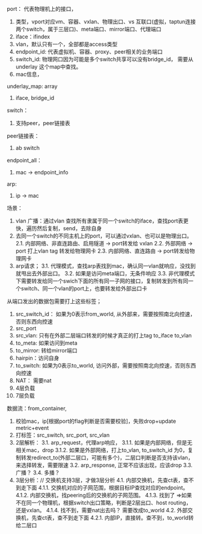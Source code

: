 port： 代表物理机上的接口，
1. 类型，vport对应vm、容器、vxlan、物理出口、vs 互联口(虚拟，taptun连接两个switch，属于三层口)、meta端口、mirror端口、代理端口
2. iface：ifindex
3. vlan，默认只有一个，全部都是access类型
4. endpoint_id: 代表虚拟机、容器、proxy、peer相关的业务端口
5. switch_id: 物理网口因为可能是多个switch共享可以没有bridge_id， 需要从underlay 这个map中查找。
6. mac信息，

underlay_map: array
1. iface, bridge_id


switch：
1. 支持peer，peer链接表



peer链接表：
1. ab switch


endpoint_all：
1. mac -> endpoint_info

arp:
1. ip -> mac



场景：
1. vlan 广播：通过vlan 查找所有隶属于同一个switch的iface，查找port表更快，遍历然后复制，send，去除自身
2. 去同一个switch的不同主机上的port，可以通过vxlan、也可以是物理出口。
2.1. 内部网络、非直连路由、启用隧道 -> port转发给 vxlan
2.2. 外部网络 -> port 打上vlan tag 转发给物理网卡
2.3. 内部网络、直连路由 -> port转发给物理网卡
3. arp请求；
3.1. 代理模式，查找arp表找到mac，确认同一vlan就响应，没找到就甩出去外部出口。
3.2. 如果是访问meta端口，无条件响应
3.3. 非代理模式下需要转发给同一个swich下面的所有同一子网的接口，复制转发到所有同一个switch、同一个vlan的port上，也要转发给外部出口卡


从端口发出的数据包需要打上这些标签；
1. src_switch_id： 如果为0表示from_world, 从外部来，需要按照南北向控速，否则东西向控速
2. src_port
3. src_vlan: 只有在外部二层端口转发的时候才真正的打上tag
   to_iface
   to_vlan
4. to_meta: 如果访问到meta
5. to_mirror: 转给mirror端口
6. hairpin：访问自身
9. to_switch: 如果为0表示to_world, 访问外部，需要按照南北向控速，否则东西向控速
10. NAT： 需要nat
11. 4层负载
12. 7层负载


数据流：from_container,
1. 校验mac，ip[根据port的flag判断是否需要校验]，失败drop+update metric+event
2. 打标签：src_switch, src_port, src_vlan
3. 2层解析：
3.1. arp_request，代理arp响应，
3.1.1. 如果是内部网络，但是无相关mac，drop
3.1.2. 如果是外部网络，打上to_vlan, to_switch_id 为0，复制转发redirect_to(外部二层口，可能有多个)，二层口判断是否支持该vlan，来选择转发，需要限速
3.2. arp_response, 正常不应该出现，应该drop
3.3. 广播？
3.4. 多播？
4. 3层分析：// 交换机支持3层，才做3层分析
4.1. 内部交换机，先查ct表，查不到走下面
4.1.1. 交换机对应的子网范围，根据目标IP查找对应的endpoint。
4.1.2.	 内部交换机，找peering后的交换机的子网范围。
4.1.3.	 找到了 =>如果不在同一个物理机，根据switch出口策略，判断是2层出口、host routing，还是vxlan。
4.1.4.   找不到，需要nat出去吗？ 需要改成to_world
4.2. 外部交换机，先查ct表，查不到走下面
4.2.1. 内部IP，直接转。查不到，to_world转给二层口